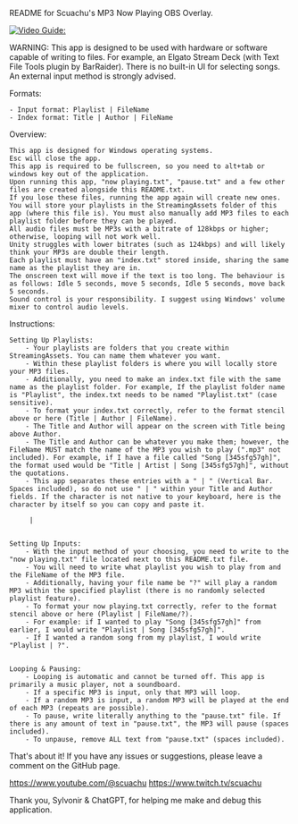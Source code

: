 README for Scuachu's MP3 Now Playing OBS Overlay.

[![Video Guide: ](https://img.youtube.com/vi/T-FQv-yiIqSPQ/maxresdefault.jpg)](https://youtu.be/T-FQv-yiIqSPQ)

WARNING: This app is designed to be used with hardware or software capable of writing to files. For example, an Elgato Stream Deck (with Text File Tools plugin by BarRaider). There is no built-in UI for selecting songs. An external input method is strongly advised.


Formats:

	- Input format: Playlist | FileName
	- Index format: Title | Author | FileName


Overview:

	This app is designed for Windows operating systems.
	Esc will close the app.
	This app is required to be fullscreen, so you need to alt+tab or windows key out of the application.
	Upon running this app, "now playing.txt", "pause.txt" and a few other files are created alongside this README.txt.
	If you lose these files, running the app again will create new ones.
	You will store your playlists in the StreamingAssets folder of this app (where this file is). You must also manually add MP3 files to each playlist folder before they can be played.
	All audio files must be MP3s with a bitrate of 128kbps or higher; otherwise, looping will not work well.
	Unity struggles with lower bitrates (such as 124kbps) and will likely think your MP3s are double their length.
	Each playlist must have an "index.txt" stored inside, sharing the same name as the playlist they are in.
	The onscreen text will move if the text is too long. The behaviour is as follows: Idle 5 seconds, move 5 seconds, Idle 5 seconds, move back 5 seconds.
	Sound control is your responsibility. I suggest using Windows' volume mixer to control audio levels.


Instructions:

	Setting Up Playlists:
		- Your playlists are folders that you create within StreamingAssets. You can name them whatever you want.
		- Within these playlist folders is where you will locally store your MP3 files.
		- Additionally, you need to make an index.txt file with the same name as the playlist folder. For example, If the playlist folder name is "Playlist", the index.txt needs to be named "Playlist.txt" (case sensitive).
		- To format your index.txt correctly, refer to the format stencil above or here (Title | Author | FileName).
		- The Title and Author will appear on the screen with Title being above Author.
		- The Title and Author can be whatever you make them; however, the FileName MUST match the name of the MP3 you wish to play (".mp3" not included). For example, if I have a file called "Song [345sfg57gh]", the format used would be "Title | Artist | Song [345sfg57gh]", without the quotations.
		- This app separates these entries with a " | " (Vertical Bar. Spaces included), so do not use " | " within your Title and Author fields. If the character is not native to your keyboard, here is the character by itself so you can copy and paste it.

		 | 


	Setting Up Inputs:
		- With the input method of your choosing, you need to write to the "now playing.txt" file located next to this README.txt file.
		- You will need to write what playlist you wish to play from and the FileName of the MP3 file.
		- Additionally, having your file name be "?" will play a random MP3 within the specified playlist (there is no randomly selected playlist feature).
		- To format your now playing.txt correctly, refer to the format stencil above or here (Playlist | FileName/?).
		- For example: if I wanted to play "Song [345sfg57gh]" from earlier, I would write "Playlist | Song [345sfg57gh]".
		- If I wanted a random song from my playlist, I would write "Playlist | ?".


	Looping & Pausing:
		- Looping is automatic and cannot be turned off. This app is primarily a music player, not a soundboard.
		- If a specific MP3 is input, only that MP3 will loop.
		- If a random MP3 is input, a random MP3 will be played at the end of each MP3 (repeats are possible).
		- To pause, write literally anything to the "pause.txt" file. If there is any amount of text in "pause.txt", the MP3 will pause (spaces included).
		- To unpause, remove ALL text from "pause.txt" (spaces included).


That's about it! If you have any issues or suggestions, please leave a comment on the GitHub page.


https://www.youtube.com/@scuachu
https://www.twitch.tv/scuachu


Thank you, Sylvonir & ChatGPT, for helping me make and debug this application.

